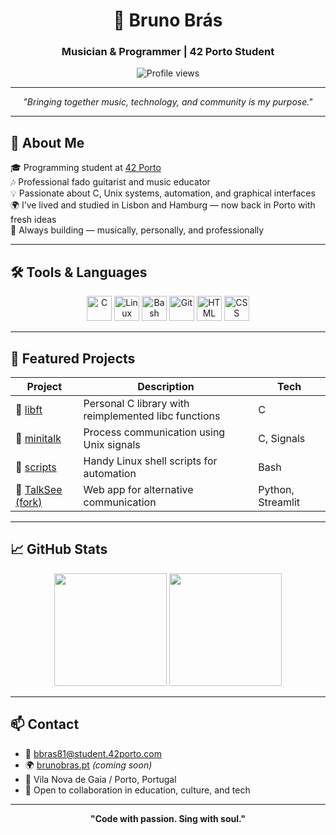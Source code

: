 <h1 align="center">🎸 Bruno Brás</h1>
<h3 align="center">Musician & Programmer | 42 Porto Student</h3>

<p align="center">
  <img src="https://komarev.com/ghpvc/?username=bbras81&label=Profile%20views&color=0e75b6&style=flat" alt="Profile views" />
</p>

---

<p align="center">
  <em>"Bringing together music, technology, and community is my purpose."</em>
</p>

---

## 🧠 About Me

🎓 Programming student at [42 Porto](https://42porto.com)  
🎶 Professional fado guitarist and music educator  
💡 Passionate about C, Unix systems, automation, and graphical interfaces  
🌍 I’ve lived and studied in Lisbon and Hamburg — now back in Porto with fresh ideas  
🔧 Always building — musically, personally, and professionally

---

## 🛠️ Tools & Languages

<p align="center">
  <img src="https://cdn.jsdelivr.net/gh/devicons/devicon/icons/c/c-original.svg" height="40" alt="C" />
  <img src="https://cdn.jsdelivr.net/gh/devicons/devicon/icons/linux/linux-original.svg" height="40" alt="Linux" />
  <img src="https://cdn.jsdelivr.net/gh/devicons/devicon/icons/bash/bash-original.svg" height="40" alt="Bash" />
  <img src="https://cdn.jsdelivr.net/gh/devicons/devicon/icons/git/git-original.svg" height="40" alt="Git" />
  <img src="https://cdn.jsdelivr.net/gh/devicons/devicon/icons/html5/html5-original.svg" height="40" alt="HTML" />
  <img src="https://cdn.jsdelivr.net/gh/devicons/devicon/icons/css3/css3-original.svg" height="40" alt="CSS" />
</p>

---

## 📌 Featured Projects

| Project | Description | Tech |
|--------|-------------|------|
| 🔹 [libft](https://github.com/bbras81/libft) | Personal C library with reimplemented libc functions | C |
| 🔹 [minitalk](https://github.com/bbras81/minitalk) | Process communication using Unix signals | C, Signals |
| 🔹 [scripts](https://github.com/bbras81/scripts) | Handy Linux shell scripts for automation | Bash |
| 🔹 [TalkSee (fork)](https://github.com/bbras81/TalkSee-streamlit) | Web app for alternative communication | Python, Streamlit |

---

## 📈 GitHub Stats

<p align="center">
  <img src="https://github-readme-stats.vercel.app/api?username=bbras81&show_icons=true&theme=tokyonight" height="180" />
  <img src="https://github-readme-stats.vercel.app/api/top-langs/?username=bbras81&layout=compact&theme=tokyonight" height="180" />
</p>

---

## 📫 Contact

- 📧 bbras81@student.42porto.com  
- 🌍 [brunobras.pt](#) *(coming soon)*  
- 📍 Vila Nova de Gaia / Porto, Portugal  
- 🤝 Open to collaboration in education, culture, and tech

---

<p align="center">
  <strong>"Code with passion. Sing with soul."</strong>
</p>
